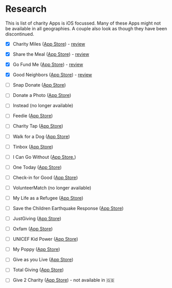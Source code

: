 # Research

This is list of charity Apps is iOS focussed. Many of these Apps might not be available in all geographies. A couple also look as though they have been discontinued.

* [x] Charity Miles ([App Store](https://itunes.apple.com/gb/app/charity-miles/id505253234?mt=8)) - [review](./reviews/CharityMiles.md)
* [x] Share the Meal ([App Store](https://itunes.apple.com/us/app/sharethemeal/id977130010)) - [review](./reviews/ShareTheMeal.md)
* [x] Go Fund Me ([App Store](https://itunes.apple.com/us/app/gofundme/id734130700?mt=8)) - [review](./reviews/GoFundMe.md)
* [x] Good Neighbors ([App Store](https://itunes.apple.com/us/app/%EA%B5%BF%EB%84%A4%EC%9D%B4%EB%B2%84%EC%8A%A4/id398454840?mt=8)) - [review](./reviews/GoodNeighbors.md)

* [ ] Snap Donate ([App Store](https://itunes.apple.com/gb/app/snapdonate/id919439200?mt=8))
* [ ] Donate a Photo ([App Store](https://itunes.apple.com/gb/app/donate-photo-free-charity/id620919587?mt=8))
* [ ] Instead (no longer available)
* [ ] Feedie ([App Store](https://itunes.apple.com/app/feedie/id638131854?mt=8))
* [ ] Charity Tap ([App Store](https://itunes.apple.com/us/app/charity-tap/id912144635?mt=8))
* [ ] Walk for a Dog ([App Store](https://itunes.apple.com/us/app/walk-for-a-dog/id643857704?mt=8))
* [ ] Tinbox ([App Store](https://itunes.apple.com/us/app/tinbox-support-great-causes/id982530168?mt=8))
* [ ] I Can Go Without ([App Store.](https://itunes.apple.com/ca/app/i-can-go-without-charity-micro/id669261809?mt=8))
* [ ] One Today ([App Store](https://itunes.apple.com/us/app/one-today/id740270200))
* [ ] Check-in for Good ([App Store](https://itunes.apple.com/us/app/check-in-for-good/id536219052?mt=8))
* [ ] VolunteerMatch (no longer available)
* [ ] My Life as a Refugee ([App Store](https://itunes.apple.com/gb/app/my-life-as-a-refugee/id530541420?mt=8))
* [ ] Save the Children Earthquake Response ([App Store](https://itunes.apple.com/us/app/save-the-children-earthquake-response/id395153026?mt=8))
* [ ] JustGiving ([App Store](https://itunes.apple.com/gb/app/justgiving-crowdfunding-fundraising/id365315851?mt=8))
* [ ] Oxfam ([App Store](https://itunes.apple.com/gb/app/my-oxfam/id1135420297?ls=1&mt=8))
* [ ] UNICEF Kid Power ([App Store](https://itunes.apple.com/us/app/unicef-kid-power/id1033602557?mt=8))
* [ ] My Poppy ([App Store](https://itunes.apple.com/gb/app/my-poppy/id932041402?mt=8))
* [ ] Give as you Live ([App Store](https://itunes.apple.com/gb/app/give-as-you-live/id739773339?mt=8))
* [ ] Total Giving ([App Store](https://itunes.apple.com/gb/app/total-giving/id719469558?mt=8))
* [ ] Give 2 Charity ([App Store](https://itunes.apple.com/us/app/give-2-charity-donations/id586823745?mt=8)) - not available in 🇬🇧
